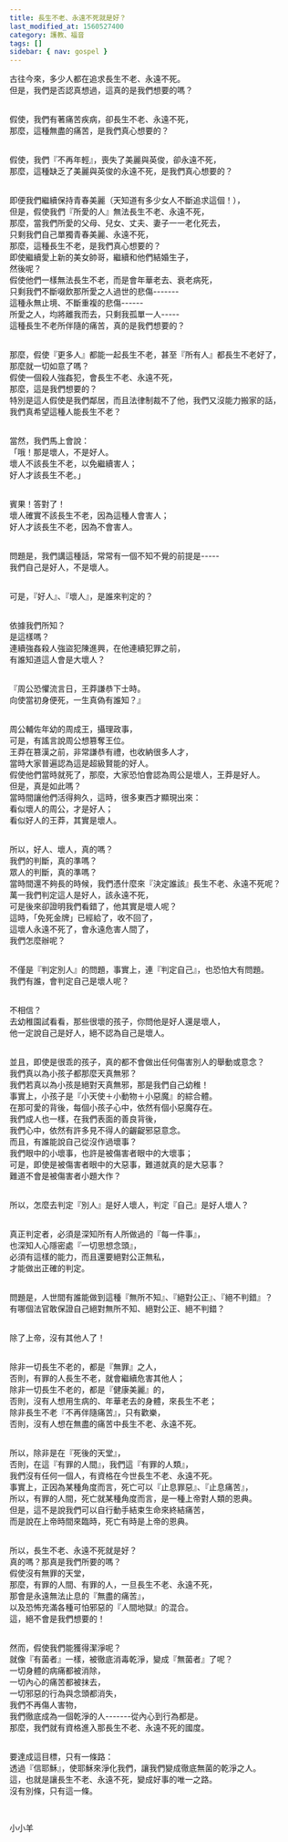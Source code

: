 ```yaml
---
title: 長生不老、永遠不死就是好？
last_modified_at: 1560527400
category: 護教、福音
tags: []
sidebar: { nav: gospel }
---
```


<p>古往今來，多少人都在追求長生不老、永遠不死。<br/>
但是，我們是否認真想過，這真的是我們想要的嗎？</p>
<p><br/>
假使，我們有著痛苦疾病，卻長生不老、永遠不死，<br/>
那麼，這種無盡的痛苦，是我們真心想要的？</p>
<p><br/>
假使，我們『不再年輕』，喪失了美麗與英俊，卻永遠不死，<br/>
那麼，這種缺乏了美麗與英俊的永遠不死，是我們真心想要的？</p>
<p><br/>
即便我們繼續保持青春美麗（天知道有多少女人不斷追求這個！），<br/>
但是，假使我們『所愛的人』無法長生不老、永遠不死，<br/>
那麼，當我們所愛的父母、兒女、丈夫、妻子一一老化死去，<br/>
只剩我們自己單獨青春美麗、永遠不死，<br/>
那麼，這種長生不老，是我們真心想要的？<br/>
即使繼續愛上新的美女帥哥，繼續和他們結婚生子，<br/>
然後呢？<br/>
假使他們一樣無法長生不老，而是會年華老去、衰老病死，<br/>
只剩我們不斷啜飲那所愛之人過世的悲傷-------<br/>
這種永無止境、不斷重複的悲傷------<br/>
所愛之人，均將離我而去，只剩我孤單一人-----<br/>
這種長生不老所伴隨的痛苦，真的是我們想要的？</p>
<p><br/>
那麼，假使『更多人』都能一起長生不老，甚至『所有人』都長生不老好了，<br/>
那麼就一切如意了嗎？<br/>
假使一個殺人強姦犯，會長生不老、永遠不死，<br/>
那麼，這是我們想要的？<br/>
特別是這人假使是我們鄰居，而且法律制裁不了他，我們又沒能力搬家的話，<br/>
我們真希望這種人能長生不老？</p>
<p><br/>
當然，我們馬上會說：<br/>
「哦！那是壞人，不是好人。<br/>
壞人不該長生不老，以免繼續害人；<br/>
好人才該長生不老。」</p>
<p><br/>
賓果！答對了！<br/>
壞人確實不該長生不老，因為這種人會害人；<br/>
好人才該長生不老，因為不會害人。</p>
<p><br/>
問題是，我們講這種話，常常有一個不知不覺的前提是-----<br/>
我們自己是好人，不是壞人。</p>
<p><br/>
可是，『好人』、『壞人』，是誰來判定的？</p>
<p><br/>
依據我們所知？<br/>
是這樣嗎？<br/>
連續強姦殺人強盜犯陳進興，在他連續犯罪之前，<br/>
有誰知道這人會是大壞人？</p>
<p><br/>
『周公恐懼流言日，王莽謙恭下士時。<br/>
向使當初身便死，一生真偽有誰知？』</p>
<p><br/>
周公輔佐年幼的周成王，攝理政事，<br/>
可是，有謠言說周公想篡奪王位。<br/>
王莽在篡漢之前，非常謙恭有禮，也收納很多人才，<br/>
當時大家普遍認為這是超級賢能的好人。<br/>
假使他們當時就死了，那麼，大家恐怕會認為周公是壞人，王莽是好人。<br/>
但是，真是如此嗎？<br/>
當時間讓他們活得夠久，這時，很多東西才顯現出來：<br/>
看似壞人的周公，才是好人；<br/>
看似好人的王莽，其實是壞人。</p>
<p><br/>
所以，好人、壞人，真的嗎？<br/>
我們的判斷，真的準嗎？<br/>
眾人的判斷，真的準嗎？<br/>
當時間還不夠長的時候，我們憑什麼來『決定誰該』長生不老、永遠不死呢？<br/>
萬一我們判定這人是好人，該永遠不死，<br/>
可是後來卻證明我們看錯了，他其實是壞人呢？<br/>
這時，「免死金牌」已經給了，收不回了，<br/>
這壞人永遠不死了，會永遠危害人間了，<br/>
我們怎麼辦呢？</p>
<p><br/>
不僅是『判定別人』的問題，事實上，連『判定自己』，也恐怕大有問題。<br/>
我們有誰，會判定自己是壞人呢？</p>
<p><br/>
不相信？<br/>
去幼稚園試看看，那些很壞的孩子，你問他是好人還是壞人，<br/>
他一定說自己是好人，絕不認為自己是壞人。</p>
<p><br/>
並且，即使是很乖的孩子，真的都不會做出任何傷害別人的舉動或意念？<br/>
我們真以為小孩子都那麼天真無邪？<br/>
我們若真以為小孩是絕對天真無邪，那是我們自己幼稚！<br/>
事實上，小孩子是『小天使＋小動物＋小惡魔』的綜合體。<br/>
在那可愛的背後，每個小孩子心中，依然有個小惡魔存在。<br/>
我們成人也一樣，在我們表面的善良背後，<br/>
我們心中，依然有許多見不得人的齷齪邪惡意念。<br/>
而且，有誰能說自己從沒作過壞事？<br/>
我們眼中的小壞事，也許是被傷害者眼中的大壞事；<br/>
可是，即使是被傷害者眼中的大惡事，難道就真的是大惡事？<br/>
難道不會是被傷害者小題大作？</p>
<p><br/>
所以，怎麼去判定『別人』是好人壞人，判定『自己』是好人壞人？</p>
<p><br/>
真正判定者，必須是深知所有人所做過的『每一件事』，<br/>
也深知人心隱密處『一切思想念頭』，<br/>
必須有這樣的能力，而且還要絕對公正無私，<br/>
才能做出正確的判定。</p>
<p><br/>
問題是，人世間有誰能做到這種『無所不知』、『絕對公正』、『絕不判錯』？<br/>
有哪個法官敢保證自己絕對無所不知、絕對公正、絕不判錯？</p>
<p><br/>
除了上帝，沒有其他人了！</p>
<p><br/>
除非一切長生不老的，都是『無罪』之人，<br/>
否則，有罪的人長生不老，就會繼續危害其他人；<br/>
除非一切長生不老的，都是『健康美麗』的，<br/>
否則，沒有人想用生病的、年華老去的身體，來長生不老；<br/>
除非長生不老『不再伴隨痛苦』，只有歡樂，<br/>
否則，沒有人想在無盡的痛苦中長生不老、永遠不死。</p>
<p><br/>
所以，除非是在『死後的天堂』，<br/>
否則，在這『有罪的人間』，我們這『有罪的人類』，<br/>
我們沒有任何一個人，有資格在今世長生不老、永遠不死。<br/>
事實上，正因為某種角度而言，死亡可以『止息罪惡』、『止息痛苦』，<br/>
所以，有罪的人間，死亡就某種角度而言，是一種上帝對人類的恩典。<br/>
但是，這不是說我們可以自行動手結束生命來終結痛苦，<br/>
而是說在上帝時間來臨時，死亡有時是上帝的恩典。</p>
<p><br/>
所以，長生不老、永遠不死就是好？<br/>
真的嗎？那真是我們所要的嗎？<br/>
假使沒有無罪的天堂，<br/>
那麼，有罪的人間、有罪的人，一旦長生不老、永遠不死，<br/>
那會是永遠無法止息的『無盡的痛苦』，<br/>
以及恐怖充滿各種可怕邪惡的『人間地獄』的混合。<br/>
這，絕不會是我們想要的！</p>
<p><br/>
然而，假使我們能獲得潔淨呢？<br/>
就像『有菌者』一樣，被徹底消毒乾淨，變成『無菌者』了呢？<br/>
一切身體的病痛都被消除，<br/>
一切內心的痛苦都被抹去，<br/>
一切邪惡的行為與念頭都消失，<br/>
我們不再傷人害物，<br/>
我們徹底成為一個乾淨的人-------從內心到行為都是。<br/>
那麼，我們就有資格進入那長生不老、永遠不死的國度。</p>
<p><br/>
要達成這目標，只有一條路：<br/>
透過『信耶穌』，使耶穌來淨化我們，讓我們變成徹底無菌的乾淨之人。<br/>
這，也就是讓長生不老、永遠不死，變成好事的唯一之路。<br/>
沒有別條，只有這一條。</p>
<p> </p>
<p>小小羊</p>
